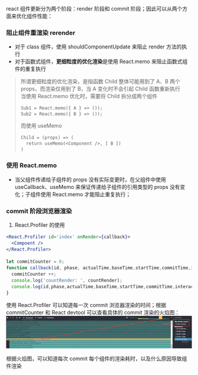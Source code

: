 react 组件更新分为两个阶段：render 阶段和 commit 阶段；因此可以从两个方面来优化组件性能：
### 阻止组件重渲染 rerender
- 对于 class 组件，使用 shouldComponentUpdate 来阻止 render 方法的执行
- 对于函数式组件，**更细粒度的优化渲染**是使用 React.memo 来阻止函数式组件的重复执行
> 所谓更细粒度的优化渲染，是指函数 Child 整体可能用到了 A、B 两个 props，而渲染仅用到了 B，当 A 变化时不会引起 Child 函数重新执行  
> 当使用 React.memo 优化时，需要将 Child 拆分成两个组件
> ```
> Sub1 = React.memo({ A } => ());
> Sub2 = React.memo({ B } => ());
> ```
> 而使用 useMemo
> ```
> Child = (props) => (
>   return useMemo(<Component />, [ B ])
> )
> ```

### 使用 React.memo
- 当父组件传递给子组件的 props 没有实际变更时，在父组件中使用 useCallback、useMemo 来保证传递给子组件的引用类型的 props 没有变化；子组件使用 React.memo 才能阻止重复执行；

### commit 阶段浏览器渲染
1. React.Profiler 的使用
```jsx
<React.Profiler id='index' onRender={callback}>
  <Compoent />
</React.Profiler>

let commitCounter = 0;
function callback(id, phase, actualTime,baseTime,startTime,commitTime,interactions) {
  commitCounter ++;
  console.log('countRender: ', countRender);
  console.log(id,phase,actualTime,baseTime,startTime,commitTime,interactions);
}
```
使用 React.Profiler 可以知道每一次 commit 浏览器渲染的时间；根据 commitCounter  和 React devtool 可以查看具体的 commit 渲染的火焰图：
![ReactProfiler说明.png](https://github.com/Wfield/blog/blob/main/assets/ReactProfiler%E8%AF%B4%E6%98%8E.png)

根据火焰图，可以知道每次 commit 每个组件的渲染耗时，以及什么原因导致组件渲染
